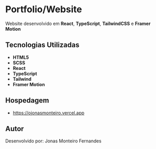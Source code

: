 # Portfolio/Website

Website desenvolvido em **React**, **TypeScript**, **TailwindCSS** e **Framer Motion**

## Tecnologias Utilizadas
- **HTML5**
- **SCSS**
- **React**
- **TypeScript**
- **Tailwind**
- **Framer Motion**

## Hospedagem
- https://ojonasmonteiro.vercel.app

## Autor 
Desenvolvido por: Jonas Monteiro Fernandes